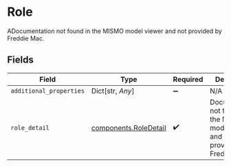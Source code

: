 # Role

ADocumentation not found in the MISMO model viewer and not provided by Freddie Mac.


## Fields

| Field                                                                              | Type                                                                               | Required                                                                           | Description                                                                        |
| ---------------------------------------------------------------------------------- | ---------------------------------------------------------------------------------- | ---------------------------------------------------------------------------------- | ---------------------------------------------------------------------------------- |
| `additional_properties`                                                            | Dict[str, *Any*]                                                                   | :heavy_minus_sign:                                                                 | N/A                                                                                |
| `role_detail`                                                                      | [components.RoleDetail](../../models/components/roledetail.md)                     | :heavy_check_mark:                                                                 | Documentation not found in the MISMO model viewer and not provided by Freddie Mac. |